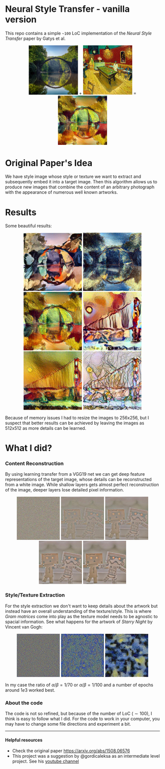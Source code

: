 # Neural Style Transfer - vanilla version

This repo contains a simple `~100` LoC implementation of the _Neural Style Transfer_ paper by Gatys et al. 

<p align="center">
  <img src="data/content/green_bridge.jpg" width="160"/> + 
  <img src="data/style/vg_la_cafe.jpg" width="160"/> = 
  <img src="results/bridge_exp3.jpg" width="160"/>
</p>



# Original Paper's Idea
We have style image whose style or texture we want to extract and subsequently embed it into a target image. Then this algorithm allows us to produce new images that combine the content of an arbitrary photograph with the appearance of numerous well known artworks.

# Results
Some beautiful results:
<p align="center">
<img src="results/bridge_exp1.jpg" width="190px">
<img src="results/bridge_exp2.jpg" width="190px">
<img src="results/bridge_exp3.jpg" width="190px">

<img src="results/golden1.jpg" width="190px">
<img src="results/golden2.jpg" width="190px">
<img src="results/golden3.jpg" width="190px">
</p>
Because of memory issues I had to resize the images to 256x256, but I suspect that better results can be achieved by leaving the images as 512x512 as more details can be learned.

# What I did? 
### Content Reconstruction
By using learning transfer from a VGG19 net we can get deep feature representations of the target image, whose details can be reconstructed from a white image. While shallow layers gets almost perfect reconstruction of the image, deeper layers lose detailed pixel information.
<p align="center">
<img src="results/results_content/robot0.jpg" width="140px">
<img src="results/results_content/robot200.jpg" width="140px">
<img src="results/results_content/robot400.jpg" width="140px">
<img src="results/results_content/robot600.jpg" width="140px">
<img src="results/results_content/robot800.jpg" width="140px">
</p>

### Style/Texture Extraction
For the style extraction we don't want to keep details about the artwork but instead have an overall understanding of the texture/style. This is where _Gram matrices_ come into play as the texture model needs to be agnostic to spacial information. See what happens for the artwork of _Starry Night_ by Vincent van Gogh:
<p align="center">
<img src="results/results_style/night1.jpg" width="140px">
<img src="results/results_style/night2.jpg" width="140px">
<img src="results/results_style/night3.jpg" width="140px">
</p>

In my case the ratio of $\alpha/\beta=1/70$ or $\alpha/\beta=1/100$ and a number of epochs around $1e3$ worked best. 

### About the code
The code is not so refined, but because of the number of LoC ($\sim 100$), I think is easy to follow what I did. For the code to work in your computer, you may have to change some file directions and experiment a bit.

---
#### Helpful resources

- Check the original paper https://arxiv.org/abs/1508.06576
- This project was a suggestion by @gordicaleksa as an intermediate level project. See his [youtube channel](https://www.youtube.com/watch?v=S78LQebx6jo&pp=ygUdYWxla3NhIGdvcmRpYyBzdHlsZSB0cmFuc2ZlciA%3D)
